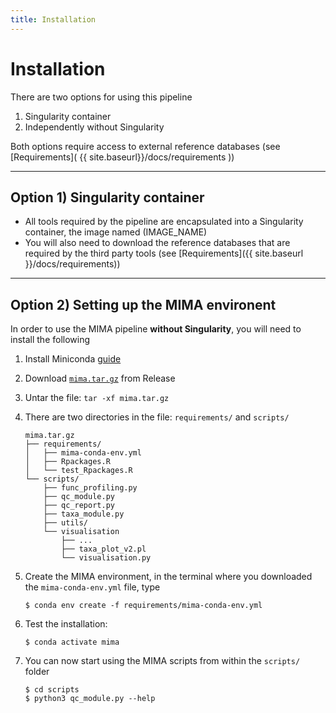 ```yaml
---
title: Installation
---
```


# Installation

There are two options for using this pipeline

1. Singularity container
2. Independently without Singularity

Both options require access to external reference databases (see [Requirements]( {{ site.baseurl}}/docs/requirements ))

---

## Option 1) Singularity container

* All tools required by the pipeline are encapsulated into a Singularity container, the image named (IMAGE_NAME)
* You will also need to download the reference databases that are required by the third party tools (see [Requirements]({{ site.baseurl }}/docs/requirements))

---

## Option 2) Setting up the MIMA environent

In order to use the MIMA pipeline **without Singularity**, you will need to install the following

1. Install Miniconda [guide](https://docs.conda.io/en/latest/miniconda.html#installing)
2. Download [`mima.tar.gz`]() from Release
3. Untar the file:  `tar -xf mima.tar.gz`
4. There are two directories in the file: `requirements/` and `scripts/`

    ```
    mima.tar.gz
    ├── requirements/
    │   ├── mima-conda-env.yml
    │   ├── Rpackages.R
    │   └── test_Rpackages.R
    └── scripts/
        ├── func_profiling.py
        ├── qc_module.py
        ├── qc_report.py
        ├── taxa_module.py
        ├── utils/
        └── visualisation
            ├── ...
            ├── taxa_plot_v2.pl
            └── visualisation.py

    ```

5. Create the MIMA environment, in the terminal where you downloaded the `mima-conda-env.yml` file, type

    ```
    $ conda env create -f requirements/mima-conda-env.yml
    ```

6. Test the installation:

    ```
    $ conda activate mima
    ```

7. You can now start using the MIMA scripts from within the `scripts/` folder

    ```
    $ cd scripts
    $ python3 qc_module.py --help
    ```

